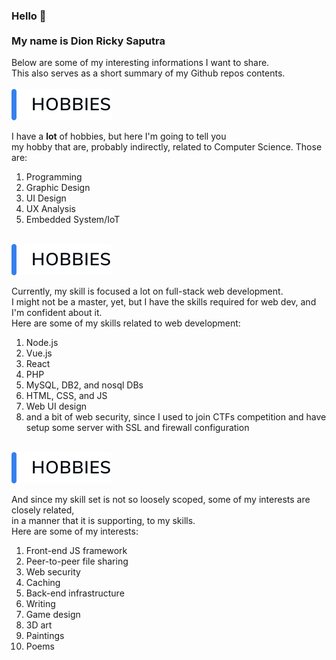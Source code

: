 ### Hello 👋 <br/><br/>My name is Dion Ricky Saputra

Below are some of my interesting informations I want to share.<br/>
This also serves as a short summary of my Github repos contents.
<br/>
<br/>
<img src="https://github.com/dion-ricky/dion-ricky/blob/master/hobbies_callout.svg"/>

I have a **lot** of hobbies, but here I'm going to tell you<br/>
my hobby that are, probably indirectly, related to Computer Science. Those are:

1. Programming
2. Graphic Design
3. UI Design
4. UX Analysis
5. Embedded System/IoT
<br/>
<img src="https://github.com/dion-ricky/dion-ricky/blob/master/hobbies_callout.svg"/>

Currently, my skill is focused a lot on full-stack web development.<br/>
I might not be a master, yet, but I have the skills required for web dev, and I'm confident about it.<br/>
Here are some of my skills related to web development:

1. Node.js
2. Vue.js
3. React
4. PHP
5. MySQL, DB2, and nosql DBs
6. HTML, CSS, and JS
7. Web UI design
8. and a bit of web security, since I used to join CTFs competition and have<br/>setup some server with SSL and firewall configuration
<br/>
<img src="https://github.com/dion-ricky/dion-ricky/blob/master/hobbies_callout.svg"/>

And since my skill set is not so loosely scoped, some of my interests are closely related,<br/>in a manner that it is supporting, to my skills.<br/>
Here are some of my interests:

1. Front-end JS framework
1. Peer-to-peer file sharing
1. Web security
1. Caching
1. Back-end infrastructure
1. Writing
1. Game design
1. 3D art
1. Paintings
1. Poems
